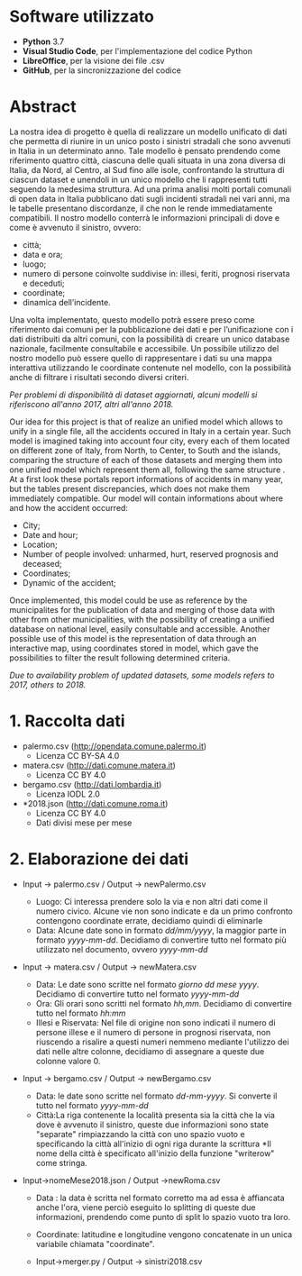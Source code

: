 # Software utilizzato
* **Python** 3.7
* **Visual Studio Code**, per l'implementazione del codice Python
* **LibreOffice**, per la visione dei file .csv
* **GitHub**, per la sincronizzazione del codice

# Abstract 
La nostra idea di progetto è quella di realizzare un modello unificato di dati che permetta di riunire in un unico posto i sinistri stradali che sono avvenuti in Italia in un determinato anno. Tale modello è pensato prendendo come riferimento quattro città, ciascuna delle quali situata in una zona diversa di Italia, da Nord, al Centro, al Sud fino alle isole, confrontando la struttura di ciascun dataset e unendoli in un unico modello che li rappresenti tutti  seguendo la medesima struttura.
Ad una prima analisi molti portali comunali di open data in Italia pubblicano dati sugli incidenti stradali nei vari anni, ma le tabelle presentano discordanze, il che  non le rende immediatamente compatibili.
Il nostro modello conterrà le informazioni principali di dove e come è avvenuto il sinistro, ovvero: 
* città;
* data e ora;
* luogo;
* numero di persone coinvolte suddivise in: illesi, feriti, prognosi riservata e deceduti;
* coordinate;
* dinamica dell’incidente.

Una volta implementato, questo modello potrà essere preso come riferimento dai comuni per la pubblicazione dei dati e per l’unificazione con i dati distribuiti da altri comuni, con la possibilità di creare un unico database nazionale, facilmente consultabile e accessibile.
Un possibile utilizzo del nostro modello può essere quello di rappresentare i dati su una mappa interattiva utilizzando le coordinate contenute nel modello, con la possibilità anche di filtrare i risultati secondo diversi criteri.

*Per problemi di disponibilità di dataset aggiornati, alcuni modelli si riferiscono all'anno 2017, altri all'anno 2018.*


Our idea for this project is that of realize an unified model which allows to unify in a single file, all the accidents occured in Italy in a certain year. Such model is imagined taking into account four city, every each of them located on different zone of Italy, from North, to Center, to South and the islands, comparing the structure of each of those datasets and merging them into one unified model which represent them all, following the same structure .
At a first look these portals report informations of accidents in many year, but the tables present discrepancies, which does not make them immediately compatible.
Our model will contain informations about where and how the accident occurred:
* City;
* Date and hour;
* Location;
* Number of people involved: unharmed, hurt, reserved prognosis and deceased;
* Coordinates;
* Dynamic of the accident;

Once implemented, this model could be use as reference by the municipalites for the publication of data and merging of those data with other from other municipalities, with the possibility  of creating a unified database on national level, easily consultable and accessible. Another possible use of this model is the representation of data through an interactive map, using coordinates stored in model, which gave the possibilities to filter the result following determined criteria.

*Due to availability problem of updated datasets, some models refers to 2017, others to 2018.*

# 1. Raccolta dati
* palermo.csv (http://opendata.comune.palermo.it)
  * Licenza CC BY-SA 4.0
* matera.csv (http://dati.comune.matera.it)
  * Licenza CC BY 4.0
* bergamo.csv (http://dati.lombardia.it)
  * Licenza IODL 2.0
* *2018.json (http://dati.comune.roma.it)
  * Licenza CC BY 4.0
  * Dati divisi mese per mese
  
# 2. Elaborazione dei dati
* Input -> palermo.csv / Output -> newPalermo.csv
  * Luogo: Ci interessa prendere solo la via e non altri dati come il numero civico. Alcune vie non sono indicate e da un primo confronto contengono coordinate errate, decidiamo quindi di eliminarle
  * Data: Alcune date sono in formato *dd/mm/yyyy*, la maggior parte in formato *yyyy-mm-dd*. Decidiamo di convertire tutto nel formato più utilizzato nel documento, ovvero *yyyy-mm-dd*

* Input -> matera.csv / Output -> newMatera.csv
  * Data: Le date sono scritte nel formato *giorno dd mese yyyy*. Decidiamo di convertire tutto nel formato *yyyy-mm-dd*
  * Ora: Gli orari sono scritti nel formato *hh,mm*. Decidiamo di convertire tutto nel formato *hh:mm*
  * Illesi e Riservata: Nel file di origine non sono indicati il numero di persone illese e il numero di persone in prognosi riservata, non riuscendo a risalire a questi numeri nemmeno mediante l'utilizzo dei dati nelle altre colonne, decidiamo di assegnare a queste due colonne valore 0.

* Input -> bergamo.csv / Output -> newBergamo.csv
  * Data: le date sono scritte nel formato *dd-mm-yyyy*. Si converte il tutto nel formato *yyyy-mm-dd* 
  * Città:La riga contenente la località presenta sia la città che la via dove è avvenuto il sinistro, queste due informazioni sono state "separate" rimpiazzando la città con uno spazio vuoto e specificando la città all'inizio di ogni riga durante la scrittura
  *Il nome della città è specificato all'inizio della funzione "writerow" come stringa.
  
* Input->nomeMese2018.json / Output ->newRoma.csv
   * Data : la data è scritta nel formato corretto ma ad essa è affiancata anche l'ora, viene perciò eseguito lo splitting di queste due informazioni, prendendo come punto di split lo spazio vuoto tra loro.
   * Coordinate: latitudine e longitudine vengono concatenate in un unica variabile chiamata "coordinate".
   
   * Input->merger.py / Output -> sinistri2018.csv
   
   
  
